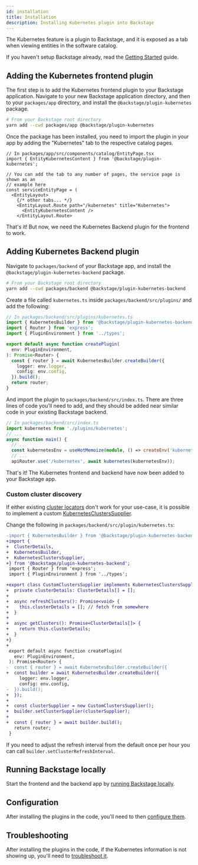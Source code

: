 ```yaml
---
id: installation
title: Installation
description: Installing Kubernetes plugin into Backstage
---
```


The Kubernetes feature is a plugin to Backstage, and it is exposed as a tab when
viewing entities in the software catalog.

If you haven't setup Backstage already, read the
[Getting Started](../../getting-started/index.md) guide.

## Adding the Kubernetes frontend plugin

The first step is to add the Kubernetes frontend plugin to your Backstage
application. Navigate to your new Backstage application directory, and then to
your `packages/app` directory, and install the `@backstage/plugin-kubernetes`
package.

```bash
# From your Backstage root directory
yarn add --cwd packages/app @backstage/plugin-kubernetes
```

Once the package has been installed, you need to import the plugin in your app
by adding the "Kubernetes" tab to the respective catalog pages.

```tsx
// In packages/app/src/components/catalog/EntityPage.tsx
import { EntityKubernetesContent } from '@backstage/plugin-kubernetes';

// You can add the tab to any number of pages, the service page is shown as an
// example here
const serviceEntityPage = (
  <EntityLayout>
    {/* other tabs... */}
    <EntityLayout.Route path="/kubernetes" title="Kubernetes">
      <EntityKubernetesContent />
    </EntityLayout.Route>
```

That's it! But now, we need the Kubernetes Backend plugin for the frontend to
work.

## Adding Kubernetes Backend plugin

Navigate to `packages/backend` of your Backstage app, and install the
`@backstage/plugin-kubernetes-backend` package.

```bash
# From your Backstage root directory
yarn add --cwd packages/backend @backstage/plugin-kubernetes-backend
```

Create a file called `kubernetes.ts` inside `packages/backend/src/plugins/` and
add the following:

```typescript
// In packages/backend/src/plugins/kubernetes.ts
import { KubernetesBuilder } from '@backstage/plugin-kubernetes-backend';
import { Router } from 'express';
import { PluginEnvironment } from '../types';

export default async function createPlugin(
  env: PluginEnvironment,
): Promise<Router> {
  const { router } = await KubernetesBuilder.createBuilder({
    logger: env.logger,
    config: env.config,
  }).build();
  return router;
}
```

And import the plugin to `packages/backend/src/index.ts`. There are three lines
of code you'll need to add, and they should be added near similar code in your
existing Backstage backend.

```typescript
// In packages/backend/src/index.ts
import kubernetes from './plugins/kubernetes';
// ...
async function main() {
  // ...
  const kubernetesEnv = useHotMemoize(module, () => createEnv('kubernetes'));
  // ...
  apiRouter.use('/kubernetes', await kubernetes(kubernetesEnv));
```

That's it! The Kubernetes frontend and backend have now been added to your
Backstage app.

### Custom cluster discovery

If either existing
[cluster locators](https://backstage.io/docs/features/kubernetes/configuration#clusterlocatormethods)
don't work for your use-case, it is possible to implement a custom
[KubernetesClustersSupplier](https://backstage.io/docs/reference/plugin-kubernetes-backend.kubernetesclusterssupplier).

Change the following in `packages/backend/src/plugin/kubernetes.ts`:

```diff
-import { KubernetesBuilder } from '@backstage/plugin-kubernetes-backend';
+import {
+  ClusterDetails,
+  KubernetesBuilder,
+  KubernetesClustersSupplier,
+} from '@backstage/plugin-kubernetes-backend';
 import { Router } from 'express';
 import { PluginEnvironment } from '../types';

+export class CustomClustersSupplier implements KubernetesClustersSupplier {
+  private clusterDetails: ClusterDetails[] = [];
+
+  async refreshClusters(): Promise<void> {
+    this.clusterDetails = []; // fetch from somewhere
+  }
+
+  async getClusters(): Promise<ClusterDetails[]> {
+    return this.clusterDetails;
+  }
+}
+
 export default async function createPlugin(
   env: PluginEnvironment,
 ): Promise<Router> {
-  const { router } = await KubernetesBuilder.createBuilder({
+  const builder = await KubernetesBuilder.createBuilder({
     logger: env.logger,
     config: env.config,
-  }).build();
+  });
+
+  const clusterSupplier = new CustomClustersSupplier();
+  builder.setClusterSupplier(clusterSupplier);
+
+  const { router } = await builder.build();
   return router;
 }
```

If you need to adjust the refresh interval from the default once per hour
you can call `builder.setClusterRefreshInterval`.

## Running Backstage locally

Start the frontend and the backend app by
[running Backstage locally](../../getting-started/running-backstage-locally.md).

## Configuration

After installing the plugins in the code, you'll need to then
[configure them](configuration.md).

## Troubleshooting

After installing the plugins in the code, if the Kubernetes information is not
showing up, you'll need to [troubleshoot it](troubleshooting.md).

